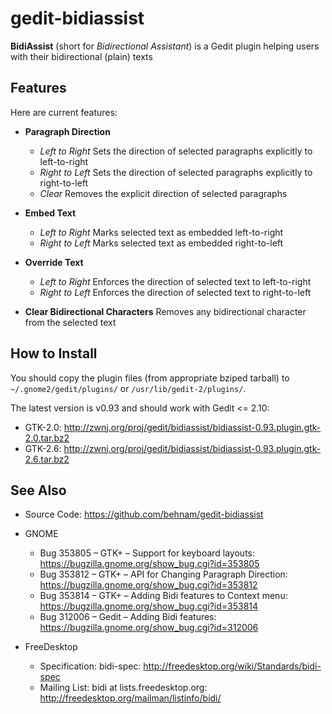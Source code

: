 gedit-bidiassist
================

__BidiAssist__ (short for _Bidirectional Assistant_) is a Gedit plugin helping users with their bidirectional (plain) texts


Features
--------

Here are current features:
* __Paragraph Direction__
  * _Left to Right_ Sets the direction of selected paragraphs explicitly to left-to-right
  * _Right to Left_ Sets the direction of selected paragraphs explicitly to right-to-left
  * _Clear_ Removes the explicit direction of selected paragraphs

* __Embed Text__
  * _Left to Right_ Marks selected text as embedded left-to-right
  * _Right to Left_ Marks selected text as embedded right-to-left

* __Override Text__
  * _Left to Right_ Enforces the direction of selected text to left-to-right
  * _Right to Left_ Enforces the direction of selected text to right-to-left

* __Clear Bidirectional Characters__ Removes any bidirectional character from the selected text


How to Install
--------------

You should copy the plugin files (from appropriate bziped tarball) to
`~/.gnome2/gedit/plugins/` or `/usr/lib/gedit-2/plugins/`.

The latest version is v0.93 and should work with Gedit <= 2.10:
* GTK-2.0: http://zwnj.org/proj/gedit/bidiassist/bidiassist-0.93.plugin.gtk-2.0.tar.bz2
* GTK-2.6: http://zwnj.org/proj/gedit/bidiassist/bidiassist-0.93.plugin.gtk-2.6.tar.bz2


See Also
--------

* Source Code: https://github.com/behnam/gedit-bidiassist

* GNOME
  * Bug 353805 – GTK+ – Support for keyboard layouts: https://bugzilla.gnome.org/show_bug.cgi?id=353805
  * Bug 353812 – GTK+ – API for Changing Paragraph Direction: https://bugzilla.gnome.org/show_bug.cgi?id=353812
  * Bug 353814 – GTK+ – Adding Bidi features to Context menu: https://bugzilla.gnome.org/show_bug.cgi?id=353814
  * Bug 312006 – Gedit – Adding Bidi features: https://bugzilla.gnome.org/show_bug.cgi?id=312006

* FreeDesktop
  * Specification: bidi-spec: http://freedesktop.org/wiki/Standards/bidi-spec
  * Mailing List: bidi at lists.freedesktop.org: http://freedesktop.org/mailman/listinfo/bidi/

